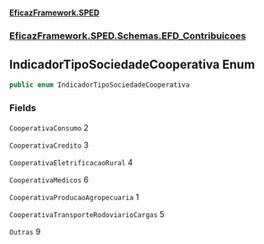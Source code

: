 #### [EficazFramework.SPED](EficazFrameworkSPED.md 'EficazFramework SPED')
### [EficazFramework.SPED.Schemas.EFD_Contribuicoes](EficazFramework.SPED.Schemas.EFD_Contribuicoes.md 'EficazFramework.SPED.Schemas.EFD_Contribuicoes')

## IndicadorTipoSociedadeCooperativa Enum

```csharp
public enum IndicadorTipoSociedadeCooperativa
```
### Fields

<a name='EficazFramework.SPED.Schemas.EFD_Contribuicoes.IndicadorTipoSociedadeCooperativa.CooperativaConsumo'></a>

`CooperativaConsumo` 2

<a name='EficazFramework.SPED.Schemas.EFD_Contribuicoes.IndicadorTipoSociedadeCooperativa.CooperativaCredito'></a>

`CooperativaCredito` 3

<a name='EficazFramework.SPED.Schemas.EFD_Contribuicoes.IndicadorTipoSociedadeCooperativa.CooperativaEletrificacaoRural'></a>

`CooperativaEletrificacaoRural` 4

<a name='EficazFramework.SPED.Schemas.EFD_Contribuicoes.IndicadorTipoSociedadeCooperativa.CooperativaMedicos'></a>

`CooperativaMedicos` 6

<a name='EficazFramework.SPED.Schemas.EFD_Contribuicoes.IndicadorTipoSociedadeCooperativa.CooperativaProducaoAgropecuaria'></a>

`CooperativaProducaoAgropecuaria` 1

<a name='EficazFramework.SPED.Schemas.EFD_Contribuicoes.IndicadorTipoSociedadeCooperativa.CooperativaTransporteRodoviarioCargas'></a>

`CooperativaTransporteRodoviarioCargas` 5

<a name='EficazFramework.SPED.Schemas.EFD_Contribuicoes.IndicadorTipoSociedadeCooperativa.Outras'></a>

`Outras` 9